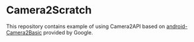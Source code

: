 Camera2Scratch
===================
This repository contains example of using Camera2API based on [android-Camera2Basic][1] provided by Google.

[1]:https://github.com/googlesamples/android-Camera2Basic
